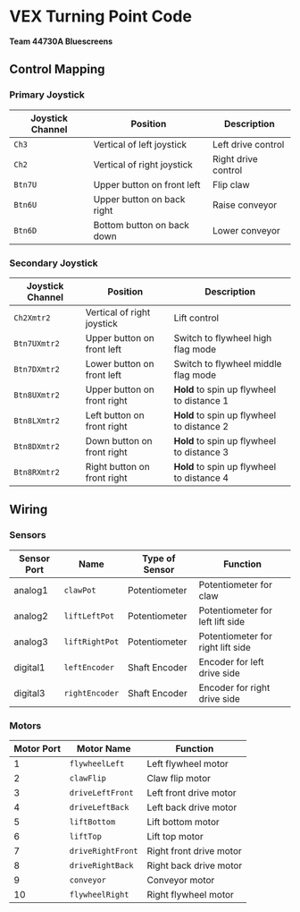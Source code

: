 # VEX Turning Point Code
**Team 44730A Bluescreens**


## Control Mapping

### Primary Joystick
| Joystick Channel | Position | Description |
|-----------|------|-----------|
| `Ch3` | Vertical of left joystick | Left drive control |
| `Ch2` | Vertical of right joystick | Right drive control |
| `Btn7U` | Upper button on front left | Flip claw |
| `Btn6U` | Upper button on back right | Raise conveyor |
| `Btn6D` | Bottom button on back down | Lower conveyor |

### Secondary Joystick
| Joystick Channel | Position | Description |
|-----------|------|------------|
| `Ch2Xmtr2` | Vertical of right joystick | Lift control |
| `Btn7UXmtr2` | Upper button on front left | Switch to flywheel high flag mode |
| `Btn7DXmtr2` | Lower button on front left | Switch to flywheel middle flag mode |
| `Btn8UXmtr2` | Upper button on front right | **Hold** to spin up flywheel to distance 1 |
| `Btn8LXmtr2` | Left button on front right | **Hold** to spin up flywheel to distance 2 |
| `Btn8DXmtr2` | Down button on front right | **Hold** to spin up flywheel to distance 3 |
| `Btn8RXmtr2` | Right button on front right | **Hold** to spin up flywheel to distance 4 |

## Wiring

### Sensors
| Sensor Port | Name | Type of Sensor | Function |
|-------------|------|----------------|----------|
| analog1 | `clawPot` | Potentiometer | Potentiometer for claw |
| analog2 | `liftLeftPot` | Potentiometer | Potentiometer for left lift side |
| analog3 | `liftRightPot` | Potentiometer | Potentiometer for right lift side |
| digital1 | `leftEncoder` | Shaft Encoder | Encoder for left drive side |
| digital3 | `rightEncoder` | Shaft Encoder | Encoder for right drive side |

### Motors 
| Motor Port | Motor Name | Function |
|-------------|------|----------|
| 1 | `flywheelLeft` | Left flywheel motor |
| 2 | `clawFlip` | Claw flip motor |
| 3 | `driveLeftFront` | Left front drive motor |
| 4 | `driveLeftBack` | Left back drive motor |
| 5 | `liftBottom` | Lift bottom motor |
| 6 | `liftTop` | Lift top motor |
| 7 | `driveRightFront` | Right front drive motor |
| 8 | `driveRightBack` | Right back drive motor |
| 9 | `conveyor` | Conveyor motor |
| 10 | `flywheelRight` | Right flywheel motor |
